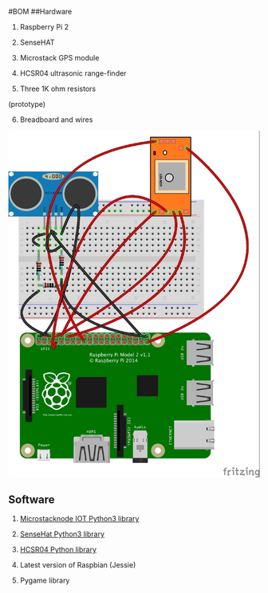 #BOM
##Hardware

1) Raspberry Pi 2

2) SenseHAT

3) Microstack GPS module

4) HCSR04 ultrasonic range-finder

5) Three 1K ohm resistors

(prototype)

6) Breadboard and wires

![Circuit](thething_bb.jpg)

## Software

1) [Microstacknode IOT Python3 library](https://github.com/microstack-IoT/python3-microstacknode)

2) [SenseHat Python3 library](https://pythonhosted.org/sense-hat/)

3) [HCSR04 Python library](https://pypi.python.org/pypi/hcsr04sensor)

4) Latest version of Raspbian (Jessie) 

5) Pygame library
